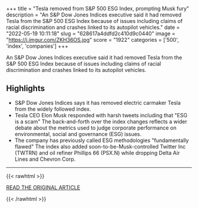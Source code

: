 +++
title = "Tesla removed from S&amp;P 500 ESG Index, prompting Musk fury"
description = "An S&P Dow Jones Indices executive said it had removed Tesla from the S&P 500 ESG Index because of issues including claims of racial discrimination and crashes linked to its autopilot vehicles."
date = "2022-05-19 10:11:18"
slug = "628617a4ddfd2c410d9c0440"
image = "https://i.imgur.com/ZKH36OS.jpg"
score = "1922"
categories = ['500', 'index', 'companies']
+++

An S&P Dow Jones Indices executive said it had removed Tesla from the S&P 500 ESG Index because of issues including claims of racial discrimination and crashes linked to its autopilot vehicles.

## Highlights

- S&P Dow Jones Indices says it has removed electric carmaker Tesla from the widely followed index.
- Tesla CEO Elon Musk responded with harsh tweets including that "ESG is a scam" The back-and-forth over the index changes reflects a wider debate about the metrics used to judge corporate performance on environmental, social and governance (ESG) issues.
- The company has previously called ESG methodologies "fundamentally flawed" The index also added soon-to-be-Musk-controlled Twitter Inc (TWTRN) and oil refiner Phillips 66 (PSX.N) while dropping Delta Air Lines and Chevron Corp.

---

{{< rawhtml >}}
  <p class="article-category">
    <a target="_blank" href="https://www.reuters.com/business/sustainable-business/tesla-removed-sp-500-esg-index-autopilot-discrimination-concerns-2022-05-18/">READ THE ORIGINAL ARTICLE</a>
  </p>
{{< /rawhtml >}}
